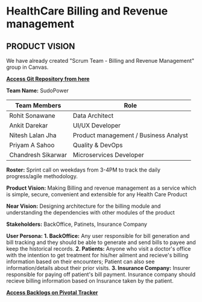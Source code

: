 # HealthCare Billing and Revenue management
## PRODUCT VISION

We have already created "Scrum Team - Billing and Revenue Management" group in Canvas.

**[Access Git Repository from here](https://github.com/rohit-njit/HealthCare---Billing-and-Revenue-management/)**

**Team Name:** SudoPower

|Team Members         |Role                                    |
|---------------------|----------------------------------------|
|Rohit Sonawane       |Data Architect                          |
|Ankit Darekar        |UI/UX Developer                         |
|Nitesh Lalan Jha     |Product management / Business Analyst   |
|Priyam A Sahoo       |Quality & DevOps                        |
|Chandresh Sikarwar   |Microservices Developer                 |

**Roster:** Sprint call on weekdays from 3-4PM to track the daily progress/agile methodology.

**Product Vision:** Making Billing and revenue management as a service which is simple, secure, convenient and extensible for any Health Care Product

**Near Vision:** Designing architecture for the billing module and understanding the dependencies with other modules of the product

**Stakeholders:** BackOffice, Patinets, Insurance Company

**User Persona:**
**1. BackOffice:** Any user responsible for bill generation and bill tracking and they should be able to generate and send bills to payee and keep the historical records.
**2. Patients:** Anyone who visit a doctor's office with the intention to get treatment for his/her ailment and recieve's billing information based on their encounters; Patient can also see information/details about their prior visits.
**3. Insurance Company:** Insurer responsible for paying off patient's bill payment. Insurance company should recieve billing information based on Insurance taken by the patient.

**[Access Backlogs on Pivotal Tracker](https://www.pivotaltracker.com/n/projects/2532665)**
